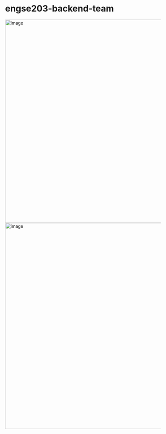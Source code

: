 # engse203-backend-team

<img width="699" height="658" alt="image" src="https://github.com/user-attachments/assets/92911dfc-2512-45c9-8c02-25f49b5a77ea" />

<img width="1005" height="667" alt="image" src="https://github.com/user-attachments/assets/105d8959-e48f-4cc3-a85a-77e66314cd22" />
